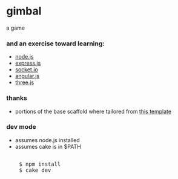 gimbal
======

a game

### and an exercise toward learning:

* [node.js](http://nodejs.org/)
* [express.js](http://expressjs.com/)
* [socket.io](http://socket.io/)
* [angular.js](http://angularjs.org/)
* [three.js](https://github.com/mrdoob/three.js.git)

### thanks

* portions of the base scaffold where tailored from [this template](https://github.com/twilson63/express-coffee) 

### dev mode

* assumes node.js installed
* assumes cake is in $PATH 

<pre>

    $ npm install
    $ cake dev

</pre>


